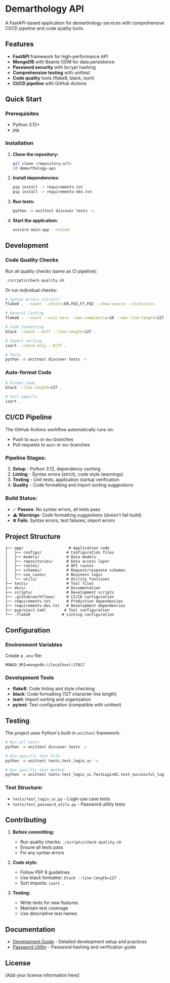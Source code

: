 # Demarthology API

A FastAPI-based application for demarthology services with comprehensive CI/CD pipeline and code quality tools.

## Features

- **FastAPI** framework for high-performance API
- **MongoDB** with Beanie ODM for data persistence
- **Password security** with bcrypt hashing
- **Comprehensive testing** with unittest
- **Code quality** tools (flake8, black, isort)
- **CI/CD pipeline** with GitHub Actions

## Quick Start

### Prerequisites
- Python 3.12+
- pip

### Installation

1. **Clone the repository:**
   ```bash
   git clone <repository-url>
   cd demarthology-api
   ```

2. **Install dependencies:**
   ```bash
   pip install -r requirements.txt
   pip install -r requirements-dev.txt
   ```

3. **Run tests:**
   ```bash
   python -m unittest discover tests -v
   ```

4. **Start the application:**
   ```bash
   uvicorn main:app --reload
   ```

## Development

### Code Quality Checks

Run all quality checks (same as CI pipeline):
```bash
./scripts/check-quality.sh
```

Or run individual checks:

```bash
# Syntax errors (strict)
flake8 . --count --select=E9,F63,F7,F82 --show-source --statistics

# General linting
flake8 . --count --exit-zero --max-complexity=10 --max-line-length=127 --statistics

# Code formatting
black --check --diff --line-length=127 .

# Import sorting
isort --check-only --diff .

# Tests
python -m unittest discover tests -v
```

### Auto-format Code

```bash
# Format code
black --line-length=127 .

# Sort imports
isort .
```

## CI/CD Pipeline

The GitHub Actions workflow automatically runs on:
- Push to `main` or `dev` branches  
- Pull requests to `main` or `dev` branches

### Pipeline Stages:
1. **Setup** - Python 3.12, dependency caching
2. **Linting** - Syntax errors (strict), code style (warnings)
3. **Testing** - Unit tests, application startup verification
4. **Quality** - Code formatting and import sorting suggestions

### Build Status:
- ✅ **Passes**: No syntax errors, all tests pass
- ⚠️ **Warnings**: Code formatting suggestions (doesn't fail build)
- ❌ **Fails**: Syntax errors, test failures, import errors

## Project Structure

```
├── app/                    # Application code
│   ├── configs/           # Configuration files
│   ├── models/            # Data models
│   ├── repositories/      # Data access layer
│   ├── routes/            # API routes
│   ├── schemas/           # Request/response schemas  
│   ├── use_cases/         # Business logic
│   └── utils/             # Utility functions
├── tests/                 # Test files
├── docs/                  # Documentation
├── scripts/               # Development scripts
├── .github/workflows/     # CI/CD configuration
├── requirements.txt       # Production dependencies
├── requirements-dev.txt   # Development dependencies
├── pyproject.toml        # Tool configuration
└── .flake8              # Linting configuration
```

## Configuration

### Environment Variables
Create a `.env` file:
```
MONGO_URI=mongodb://localhost:27017
```

### Development Tools
- **flake8**: Code linting and style checking
- **black**: Code formatting (127 character line length)
- **isort**: Import sorting and organization
- **pytest**: Test configuration (compatible with unittest)

## Testing

The project uses Python's built-in `unittest` framework:

```bash
# Run all tests
python -m unittest discover tests -v

# Run specific test file
python -m unittest tests.test_login_uc -v

# Run specific test method
python -m unittest tests.test_login_uc.TestLoginUC.test_successful_login -v
```

### Test Structure:
- `tests/test_login_uc.py` - Login use case tests
- `tests/test_password_utils.py` - Password utility tests

## Contributing

1. **Before committing:**
   - Run quality checks: `./scripts/check-quality.sh`
   - Ensure all tests pass
   - Fix any syntax errors

2. **Code style:**
   - Follow PEP 8 guidelines
   - Use black formatter: `black --line-length=127 .`
   - Sort imports: `isort .`

3. **Testing:**
   - Write tests for new features
   - Maintain test coverage
   - Use descriptive test names

## Documentation

- [Development Guide](docs/development-guide.md) - Detailed development setup and practices
- [Password Utility](docs/password_utility.md) - Password hashing and verification guide

## License

[Add your license information here]